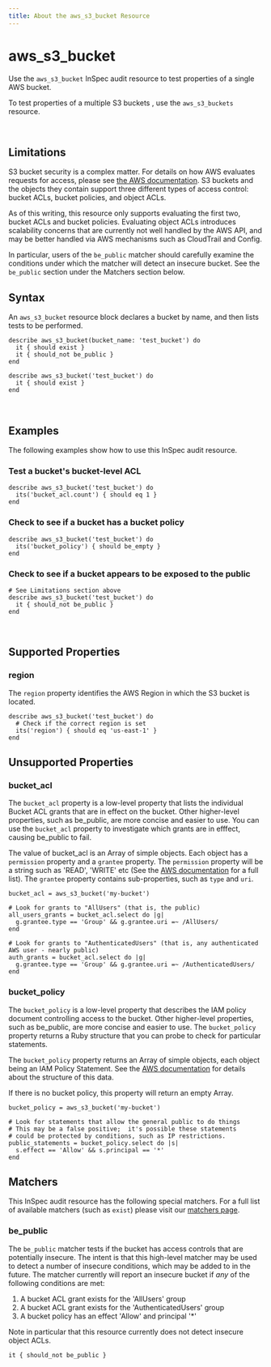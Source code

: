 ```yaml
---
title: About the aws_s3_bucket Resource
---
```


# aws_s3_bucket

Use the `aws_s3_bucket` InSpec audit resource to test properties of a single AWS bucket.

To test properties of a multiple S3 buckets , use the `aws_s3_buckets` resource.

<br>

## Limitations

S3 bucket security is a complex matter.  For details on how AWS evaluates requests for access, please see [the AWS documentation](https://docs.aws.amazon.com/AmazonS3/latest/dev/how-s3-evaluates-access-control.html).  S3 buckets and the objects they contain support three different types of access control: bucket ACLs, bucket policies, and object ACLs.

As of this writing, this resource only supports evaluating the first two, bucket ACLs and bucket policies.  Evaluating object ACLs introduces scalability concerns that are currently not well handled by the AWS API, and may be better handled via AWS mechanisms such as CloudTrail and Config.

In particular, users of the `be_public` matcher should carefully examine the conditions under which the matcher will detect an insecure bucket.  See the `be_public` section under the Matchers section below.

## Syntax

An `aws_s3_bucket` resource block declares a bucket by name, and then lists tests to be performed.

    describe aws_s3_bucket(bucket_name: 'test_bucket') do
      it { should exist }
      it { should_not be_public }
    end

    describe aws_s3_bucket('test_bucket') do
      it { should exist }
    end

<br>

## Examples

The following examples show how to use this InSpec audit resource.

### Test a bucket's bucket-level ACL

    describe aws_s3_bucket('test_bucket') do
      its('bucket_acl.count') { should eq 1 }
    end

### Check to see if a bucket has a bucket policy

    describe aws_s3_bucket('test_bucket') do
      its('bucket_policy') { should be_empty }
    end

### Check to see if a bucket appears to be exposed to the public

    # See Limitations section above
    describe aws_s3_bucket('test_bucket') do
      it { should_not be_public }
    end
<br>

## Supported Properties

### region

The `region` property identifies the AWS Region in which the S3 bucket is located.

    describe aws_s3_bucket('test_bucket') do
      # Check if the correct region is set
      its('region') { should eq 'us-east-1' }
    end

## Unsupported Properties

### bucket_acl

The `bucket_acl` property is a low-level property that lists the individual Bucket ACL grants that are in effect on the bucket.  Other higher-level properties, such as be\_public, are more concise and easier to use.  You can use the `bucket_acl` property to investigate which grants are in efffect, causing be\_public to fail.

The value of bucket_acl is an Array of simple objects.  Each object has a `permission` property and a `grantee` property.  The `permission` property will be a string such as 'READ', 'WRITE' etc (See the [AWS documentation](https://docs.aws.amazon.com/sdkforruby/api/Aws/S3/Client.html#get_bucket_acl-instance_method) for a full list).  The `grantee` property contains sub-properties, such as `type` and `uri`.

    
    bucket_acl = aws_s3_bucket('my-bucket')

    # Look for grants to "AllUsers" (that is, the public)
    all_users_grants = bucket_acl.select do |g|
      g.grantee.type == 'Group' && g.grantee.uri =~ /AllUsers/
    end

    # Look for grants to "AuthenticatedUsers" (that is, any authenticated AWS user - nearly public)
    auth_grants = bucket_acl.select do |g|
      g.grantee.type == 'Group' && g.grantee.uri =~ /AuthenticatedUsers/
    end

### bucket_policy

The `bucket_policy` is a low-level property that describes the IAM policy document controlling access to the bucket.  Other higher-level properties, such as be\_public, are more concise and easier to use.  The `bucket_policy` property returns a Ruby structure that you can probe to check for particular statements.

The `bucket_policy` property returns an Array of simple objects, each object being an IAM Policy Statement. See the [AWS documentation](https://docs.aws.amazon.com/AmazonS3/latest/dev/example-bucket-policies.html#example-bucket-policies-use-case-2) for details about the structure of this data.

If there is no bucket policy, this property will return an empty Array.

    bucket_policy = aws_s3_bucket('my-bucket')

    # Look for statements that allow the general public to do things
    # This may be a false positive;  it's possible these statements
    # could be protected by conditions, such as IP restrictions.
    public_statements = bucket_policy.select do |s|
      s.effect == 'Allow' && s.principal == '*'
    end

## Matchers

This InSpec audit resource has the following special matchers. For a full list of available matchers (such as `exist`) please visit our [matchers page](https://www.inspec.io/docs/reference/matchers/).

### be_public

The `be_public` matcher tests if the bucket has access controls that are potentially insecure.  The intent is that this high-level matcher may be used to detect a number of insecure conditions, which may be added to in the future.  The matcher currently will report an insecure bucket if _any_ of the following conditions are met:

  1. A bucket ACL grant exists for the 'AllUsers' group
  2. A bucket ACL grant exists for the 'AuthenticatedUsers' group
  3. A bucket policy has an effect 'Allow' and principal '*'

Note in particular that this resource currently does not detect insecure object ACLs.

    it { should_not be_public }
